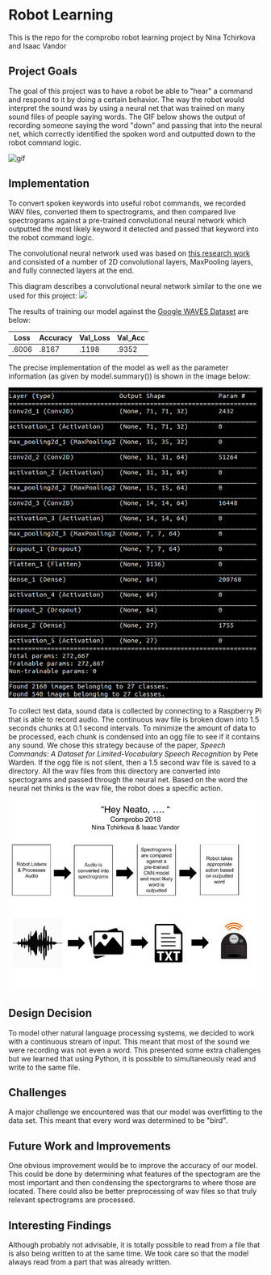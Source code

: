 # Robot Learning
This is the repo for the comprobo robot learning project by Nina Tchirkova and Isaac Vandor 

## Project Goals
The goal of this project was to have a robot be able to "hear" a command and respond to it by doing a certain behavior. The way the robot would interpret the sound was by using a neural net that was trained on many sound files of people saying words. The GIF below shows the output of recording someone saying the word "down" and passing that into the neural net, which correctly identified the spoken word and outputted down to the robot command logic. 

![gif](neato_learning.gif)

## Implementation
To convert spoken keywords into useful robot commands, we recorded WAV files, converted them to spectrograms, and then compared live spectrograms against a pre-trained convolutional neural network which outputted the most likely keyword it detected and passed that keyword into the robot command logic. 

The convolutional neural network used was based on [this research work](https://static.googleusercontent.com/media/research.google.com/en//pubs/archive/43969.pdf) and consisted of a number of 2D convolutional layers, MaxPooling layers, and fully connected layers at the end. 

This diagram describes a convolutional neural network similar to the one we used for this project:
![](https://cdn-images-1.medium.com/max/1600/1*NQQiyYqJJj4PSYAeWvxutg.png)

The results of training our model against the [Google WAVES Dataset](https://aiyprojects.withgoogle.com/open_speech_recording) are below:

Loss | Accuracy | Val_Loss | Val_Acc
--- | --- | --- | ---
.6006 | .8167 | .1198 | .9352

The precise implementation of the model as well as the parameter information (as given by model.summary()) is shown in the image below:

![data](summary.png)

To collect test data, sound data is collected by connecting to a Raspberry Pi that is able to record audio. The continuous wav file is broken down into 1.5 seconds chunks at 0.1 second intervals. To minimize the amount of data to be processed, each chunk is condensed into an ogg file to see if it contains any sound. We chose this strategy because of the paper, *Speech Commands: A Dataset for Limited-Vocabulary Speech Recognition* by Pete Warden. If the ogg file is not silent, then a 1.5 second wav file is saved to a directory. All the wav files from this directory are converted into spectograms and passed through the neural net. Based on the word the neural net thinks is the wav file, the robot does a specific action.

![diagram](hey_neato.jpg)

## Design Decision
To model other natural language processing systems, we decided to work with a continuous stream of input. This meant that most of the sound we were recording was not even a word. This presented some extra challenges but we learned that using Python, it is possible to simultaneously read and write to the same file.

## Challenges
A major challenge we encountered was that our model was overfitting to the data set. This meant that every word was determined to be "bird".

## Future Work and Improvements
One obvious improvement would be to improve the accuracy of our model. This could be done by determining what features of the spectogram are the most important and then condensing the spectorgrams to where those are located. There could also be better preprocessing of wav files so that truly relevant spectrograms are processed. 

## Interesting Findings
Although probably not advisable, it is totally possible to read from a file that is also being written to at the same time. We took care so that the model always read from a part that was already written. 
